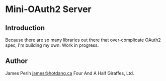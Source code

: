 # Mini-OAuth2 Server

## Introduction
Because there are so many libraries out there that over-complicate OAuth2 spec, I'm building my own.
Work in progress.

## Author
James Perih <james@hotdang.ca> Four And A Half Giraffes, Ltd.